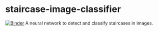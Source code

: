 # staircase-image-classifier
[![Binder](https://mybinder.org/badge_logo.svg)](https://mybinder.org/v2/gh/BrandonTang89/Staircase-Image-Classifier/master?filepath=Stairs_Prediction.ipynb)
A neural network to detect and classify staircases in images.
